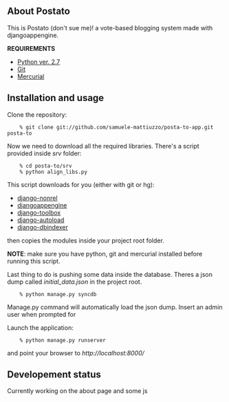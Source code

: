 About Postato
----

This is Postato (don't sue me)! a vote-based blogging system made with djangoappengine.

**REQUIREMENTS**

+ [Python ver. 2.7](http://www.python.org/download/releases/2.7/)
+ [Git](https://github.com/)
+ [Mercurial](http://mercurial.selenic.com)


Installation and usage
----------------------

Clone the repository:

        % git clone git://github.com/samuele-mattiuzzo/posta-to-app.git posta-to

Now we need to download all the required libraries.
There's a script provided inside *srv* folder:

        % cd posta-to/srv
        % python align_libs.py


This script downloads for you (either with git or hg):

+ [django-nonrel][1]
+ [djangoappengine][2]
+ [django-toolbox][3]
+ [django-autoload][4]
+ [django-dbindexer][5]

then copies the modules inside your project root folder.

**NOTE**: make sure you have python, git and mercurial installed before running this script.

Last thing to do is pushing some data inside the database.
Theres a json dump called *initial_data.json* in the project root.

        % python manage.py syncdb

Manage.py command will automatically load the json dump.
Insert an admin user when prompted for

Launch the application:

		% python manage.py runserver

and point your browser to *http://localhost:8000/*


Developement status
----------------
Currently working on the about page and some js


[1]: https://github.com/django-nonrel
[2]: https://github.com/djangoappengine
[3]: https://github.com/django-nonrel/djangotoolbox
[4]: http://bitbucket.org/twanschik/django-autoload/
[5]: https://github.com/django-nonrel/django-dbindexer

